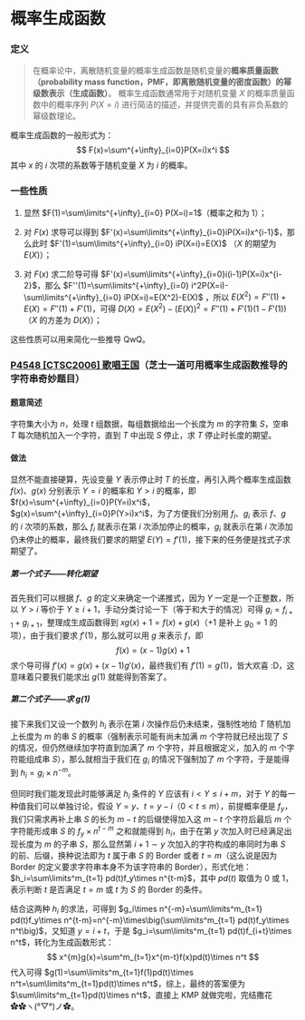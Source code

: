 # 概率生成函数

### 定义

> 在概率论中，离散随机变量的概率生成函数是随机变量的**概率质量函数（probability mass function，PMF，即离散随机变量的密度函数）的幂级数表示（生成函数）**。 概率生成函数通常用于对随机变量 $X$ 的概率质量函数中的概率序列 $P(X=i)$ 进行简洁的描述，并提供完善的具有非负系数的幂级数理论。

概率生成函数的一般形式为：
$$
F(x)=\sum^{+\infty}_{i=0}P(X=i)x^i
$$
其中 $x$ 的 $i$ 次项的系数等于随机变量 $X$ 为 $i$ 的概率。

### 一些性质

1. 显然 $F(1)=\sum\limits^{+\infty}_{i=0} P(X=i)=1$（概率之和为 $1$）；

2. 对 $F(x)$ 求导可以得到 $F'(x)=\sum\limits^{+\infty}_{i=0}iP(X=i)x^{i-1}$，那么此时 $F'(1)=\sum\limits^{+\infty}_{i=0} iP(X=i)=E(X)$ （$X$ 的期望为 $E(X)$）；
3. 对 $F(x)$ 求二阶导可得 $F'(x)=\sum\limits^{+\infty}_{i=0}i(i-1)P(X=i)x^{i-2}$，那么 $F''(1)=\sum\limits^{+\infty}_{i=0} i^2P(X=i)-\sum\limits^{+\infty}_{i=0} iP(X=i)=E(X^2)-E(X)$ ，所以 $E(X^2)=F''(1)+E(X)=F''(1)+F'(1)$，可得 $D(X)=E(X^2)-(E(X))^2=F''(1)+F'(1)(1-F'(1))$（$X$ 的方差为 $D(X)$）；

这些性质可以用来简化一些推导 QwQ。

### [P4548 [CTSC2006] 歌唱王国](https://www.luogu.com.cn/problem/P4548)（芝士一道可用概率生成函数推导的字符串奇妙题目）

#### 题意简述

字符集大小为 $n$，处理 $t$ 组数据，每组数据给出一个长度为 $m$ 的字符集 $S$，空串 $T$ 每次随机加入一个字符，直到 $T$ 中出现 $S$ 停止，求 $T$ 停止时长度的期望。

#### 做法

显然不能直接硬算，先设变量 $Y$ 表示停止时 $T$ 的长度，再引入两个概率生成函数 $f(x)$、$g(x)$ 分别表示 $Y=i$ 的概率和 $Y>i$ 的概率，即 $f(x)=\sum^{+\infty}_{i=0}P(Y=i)x^i$，$g(x)=\sum^{+\infty}_{i=0}P(Y>i)x^i$，为了方便我们分别用 $f_i$、$g_i$ 表示 $f$、$g$ 的 $i$ 次项的系数，那么 $f_i$ 就表示在第 $i$ 次添加停止的概率，$g_i$ 就表示在第 $i$ 次添加仍未停止的概率，最终我们要求的期望 $E(Y)=f'(1)$，接下来的任务便是找式子求期望了。

##### 第一个式子——转化期望

首先我们可以根据 $f$、$g$ 的定义来确定一个递推式，因为 $Y$ 一定是一个正整数，所以 $Y>i$ 等价于 $Y\ge i+1$，手动分类讨论一下（等于和大于的情况）可得 $g_i=f_{i+1}+g_{i+1}$，整理成生成函数得到 $xg(x)+1=f(x)+g(x)$（$+1$ 是补上 $g_0=1$ 的项），由于我们要求 $f'(1)$，那么就可以用 $g$ 来表示 $f$，即
$$
f(x)=(x-1)g(x)+1
$$
求个导可得 $f'(x)=g(x)+(x-1)g'(x)$，最终我们有 $f'(1)=g(1)$，皆大欢喜 :D，这意味着只要我们能求出 $g(1)$ 就能得到答案了。

##### 第二个式子——求 $g(1)$

接下来我们又设一个数列 $h_i$ 表示在第 $i$ 次操作后仍未结束，强制性地给 $T$ 随机加上长度为 $m$ 的串 $S$ 的概率（强制表示可能有尚未加满 $m$ 个字符就已经出现了 $S$ 的情况，但仍然继续加字符直到加满了 $m$ 个字符，并且根据定义，加入的 $m$ 个字符能组成串 $S$），那么就相当于我们在 $g_i$ 的情况下强制加了 $m$ 个字符，于是能得到 $h_i=g_i\times n^{-m}$。

但同时我们能发现此时能够满足 $h_i$ 条件的 $Y$ 应该有 $i<Y\le i+m$，对于 $Y$ 的每一种值我们可以单独讨论，假设 $Y=y$、$t=y-i$（$0<t\le m$），前提概率便是 $f_y$，我们只需求再补上串 $S$ 的长为 $m-t$ 的后缀使得加入这 $m-t$ 个字符后最后 $m$ 个字符能形成串 $S$ 的 $f_y\times n^{t-m}$ 之和就能得到 $h_i$，由于在第 $y$ 次加入时已经满足出现长度为 $m$ 的子串 $S$，那么显然第 $i+1\sim y$ 次加入的字符构成的串同时为串 $S$ 的前、后缀，换种说法即为 $t$ 属于串 $S$ 的 Border 或者 $t=m$（这么说是因为 Border 的定义要求字符串本身不为该字符串的 Border），形式化地：$h_i=\sum\limits^m_{t=1} pd(t)f_y\times n^{t-m}$，其中 $pd(t)$ 取值为 $0$ 或 $1$，表示判断 $t$ 是否满足 $t=m$ 或 $t$ 为 $S$ 的 Border 的条件。

结合这两种 $h_i$ 的求法，可得到 $g_i\times n^{-m}=\sum\limits^m_{t=1} pd(t)f_y\times n^{t-m}=n^{-m}\times\big(\sum\limits^m_{t=1} pd(t)f_y\times n^t\big)$，又知道 $y=i+t$，于是 $g_i=\sum\limits^m_{t=1} pd(t)f_{i+t}\times n^t$，转化为生成函数形式：
$$
x^{m}g(x)=\sum^m_{t=1}x^{m-t}f(x)pd(t)\times n^t
$$
代入可得 $g(1)=\sum\limits^m_{t=1}f(1)pd(t)\times n^t=\sum\limits^m_{t=1}pd(t)\times n^t$，综上，最终的答案便为 $\sum\limits^m_{t=1}pd(t)\times n^t$，直接上 KMP 就做完啦，完结撒花✿✿ヽ(°▽°)ノ✿。